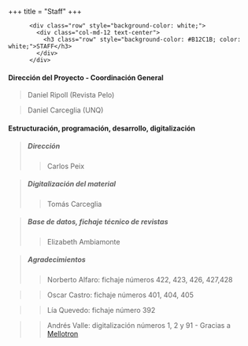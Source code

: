 +++
title = "Staff"
+++

          <div class="row" style="background-color: white;">
            <div class="col-md-12 text-center">
              <h3 class="row" style="background-color: #B12C1B; color: white;">STAFF</h3>
            </div>
          </div>

#### Dirección del Proyecto - Coordinación General
> Daniel Ripoll (Revista Pelo)

> Daniel Carceglia (UNQ)

#### Estructuración, programación, desarrollo, digitalización

> ##### **Dirección**
> > Carlos Peix

> ##### **Digitalización del material**
> > Tomás Carceglia

> ##### **Base de datos, fichaje técnico de revistas**
> > Elizabeth Ambiamonte

> ##### ***Agradecimientos*** 
> > Norberto Alfaro: fichaje números 422, 423, 426, 427,428

> > Oscar Castro: fichaje números 401, 404, 405

> > Lía Quevedo: fichaje número 392

> > Andrés Valle: digitalización números 1, 2 y 91 - Gracias a <a href="http://www.mellotronweb.com.ar/" target="_blank">Mellotron</a>
